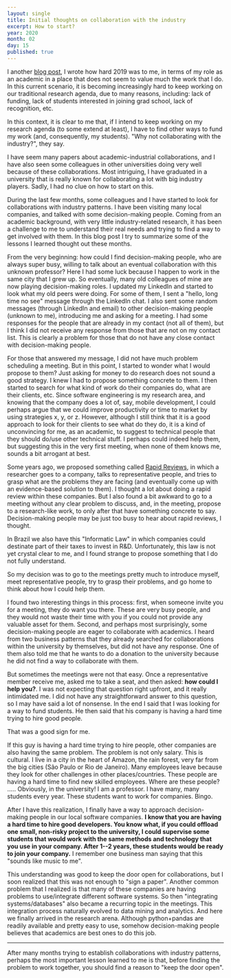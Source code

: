```yaml
---
layout: single
title: Initial thoughts on collaboration with the industry
excerpt: How to start?
year: 2020
month: 02
day: 15
published: true
---
```


I another [blog post](http://gustavopinto.org/blog/third-year-of-professoring/), I wrote how hard 2019 was to me, in terms of my role as an academic in a place that does not seem to value much the work that I do. In this current scenario, it is becoming increasingly hard to keep working on our traditional research agenda, due to many reasons, including: lack of funding, lack of students interested in joining grad school, lack of recognition, etc.

In this context, it is clear to me that, if I intend to keep working on my research agenda (to some extend at least), I have to find other ways to fund my work (and, consequently, my students). "Why not collaborating with the industry?", they say.

I have seem many papers about academic-industrial collaborations, and I have also seen some colleagues in other universities doing very well because of these collaborations. Most intriguing, I have graduated in a university that is really known for collaborating a lot with big industry players. Sadly, I had no clue on how to start on this.

During the last few months, some colleagues and I have started to look for collaborations with industry patterns. I have been visiting many local companies, and talked with some decision-making people. Coming from an academic background, with very little industry-related research, it has been a challenge to me to understand their real needs and trying to find a way to get involved with them. In this blog post I try to summarize some of the lessons I learned thought out these months.

From the very beginning: how could I find decision-making people, who are always super busy, willing to talk about an eventual collaboration with this unknown professor? Here I had some luck because I happen to work in the same city that I grew up. So eventually, many old colleagues of mine are now playing decision-making roles. I updated my LinkedIn and started to look what my old peers were doing. For some of them, I sent a "hello, long time no see" message through the LinkedIn chat. I also sent some random messages (through LinkedIn and email) to other decision-making people (unknown to me), introducing me and asking for a meeting. I had some responses for the people that are already in my contact (not all of them), but I think I did not receive any response from those that are not on my contact list. This is clearly a problem for those that do not have any close contact with decision-making people.

For those that answered my message, I did not have much problem scheduling a meeting. But in this point, I started to wonder what I would propose to them? Just asking for money to do research does not sound a good strategy. I knew I had to propose something concrete to them. I then started to search for what kind of work do their companies do, what are their clients, etc. Since software engineering is my research area, and knowing that the company does a lot of, say, mobile development, I could perhaps argue that we could improve productivity or time to market by using strategies x, y, or z. However, although I still think that it is a good approach to look for their clients to see what do they do, it is a kind of unconvincing for me, as an academic, to suggest to technical people that they should do/use other technical stuff. I perhaps could indeed help them, but suggesting this in the very first meeting, when none of them knows me, sounds a bit arrogant at best.

Some years ago, we proposed something called [Rapid Reviews](http://gustavopinto.org/lost+found/ease2018.pdf), in which a researcher goes to a company, talks to representative people, and tries to grasp what are the problems they are facing (and eventually come up with an evidence-based solution to them). I thought a lot about doing a rapid review within these companies. But I also found a bit awkward to go to a meeting without any clear problem to discuss, and, in the meeting, propose to a research-like work, to only after that have something concrete to say. Decision-making people may be just too busy to hear about rapid reviews, I thought.

In Brazil we also have this "Informatic Law" in which companies could destinate part of their taxes to invest in R&D. Unfortunately, this law is not yet crystal clear to me, and I found strange to propose something that I do not fully understand.

So my decision was to go to the meetings pretty much to introduce myself, meet representative people, try to grasp their problems, and go home to think about how I could help them.

I found two interesting things in this process: first, when someone invite you for a meeting, they do want you there. These are very busy people, and they would not waste their time with you if you could not provide any valuable asset for them. Second, and perhaps most surprisingly, some decision-making people are eager to collaborate with academics. I heard from two business patterns that they already searched for collaborations within the university by themselves, but did not have any response. One of them also told me that he wants to do a donation to the university because he did not find a way to collaborate with them.

But sometimes the meetings were not that easy. Once a representative member receive me, asked me to take a seat, and then asked: **how could I help you?**. I was not expecting that question right upfront, and it really intimidated me. I did not have any straightforward answer to this question, so I may have said a lot of nonsense. In the end I said that I was looking for a way to fund students. He then said that his company is having a hard time trying to hire good people.

That was a good sign for me.

If this guy is having a hard time trying to hire people, other companies are also having the same problem. The problem is not only salary. This is cultural. I live in a city in the heart of Amazon, the rain forest, very far from the big cities (São Paulo or Rio de Janeiro). Many employees leave because they look for other challenges in other places/countries. These people are having a hard time to find new skilled employees. Where are these people?  ..... Obviously, in the university! I am a professor. I have many, many students every year. These students want to work for companies. Bingo.

After I have this realization, I finally have a way to approach decision-making people in our local software companies. **I know that you are having a hard time to hire good developers. You know what, if you could offload one small, non-risky project to the university, I could supervise some students that would work with the same methods and technology that you use in your company. After 1--2 years, these students would be ready to join your company.** I remember one business man saying that this "sounds like music to me".

This understanding was good to keep the door open for collaborations, but I soon realized that this was not enough to "sign a paper". Another common problem that I realized is that many of these companies are having problems to use/integrate different software systems. So then "integrating systems/databases" also became a recurring topic in the meetings. This integration process naturally evolved to data mining and analytics. And here we finally arrived in the research arena. Although python+pandas are readily available and pretty easy to use, somehow decision-making people believes that academics are best ones to do this job.

***

After many months trying to establish collaborations with industry patterns, perhaps the most important lesson learned to me is that, before finding the problem to work together, you should find a reason to "keep the door open".
